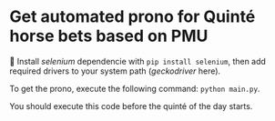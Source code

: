# Get automated prono for Quinté horse bets based on PMU

🚀 Install *selenium* dependencie with ```pip install selenium```, then add required drivers to your system path (*geckodriver* here).

To get the prono, execute the following command: ```python main.py```.

You should execute this code before the quinté of the day starts.
